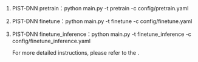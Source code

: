 1. PIST-DNN pretrain：python main.py -t pretrain -c config/pretrain.yaml
2. PIST-DNN finetune：python main.py -t finetune -c config/finetune.yaml
3. PIST-DNN finetune_inference：python main.py -t finetune_inference -c config/finetune_inference.yaml

   For more detailed instructions, please refer to the <User Guide.pdf>.
